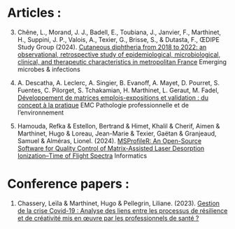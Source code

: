 # Articles :   

  3. Chêne, L., Morand, J. J., Badell, E., Toubiana, J., Janvier, F., Marthinet, H., Suppini, J. P., Valois, A., Texier, G., Brisse, S., & Dutasta, F., ŒDIPE Study Group (2024). [Cutaneous diphtheria from 2018 to 2022: an observational, retrospective study of epidemiological, microbiological, clinical, and therapeutic characteristics in metropolitan France](https://pubmed.ncbi.nlm.nih.gov/39324172/)
 Emerging microbes & infections


  2. A. Descatha, A. Leclerc, A. Singier, B. Evanoff, A. Mayet, D. Pourret, S. Fuentes, C. Pilorget, S. Tchakamian, H. Marthinet, L. Geraut, M. Fadel, [Développement de matrices emplois-expositions et validation : du concept à la pratique](https://www.em-consulte.com/article/1667358) EMC Pathologie professionnelle et de l’environnement

 
  1. Hamouda, Refka & Estellon, Bertrand & Himet, Khalil & Cherif, Aimen & Marthinet, Hugo & Loreau, Jean-Marie & Texier, Gaëtan & Granjeaud, Samuel & Alméras, Lionel. (2024). [MSProfileR: An Open-Source Software for Quality Control of Matrix-Assisted Laser Desorption Ionization–Time of Flight Spectra](https://www.researchgate.net/publication/381248091_MSProfileR_An_Open-Source_Software_for_Quality_Control_of_Matrix-Assisted_Laser_Desorption_Ionization-Time_of_Flight_Spectra) Informatics

# Conference papers :   

  1. Chassery, Leïla & Marthinet, Hugo & Pellegrin, Liliane. (2023). 
[Gestion de la crise Covid-19 : Analyse des liens entre les processus de résilience et de créativité mis en œuvre par 
les professionnels de santé ?](https://www.researchgate.net/publication/380185949_Gestion_de_la_crise_Covid-19_Analyse_des_liens_entre_les_processus_de_resilience_et_de_creativite_mis_en_oeuvre_par_les_professionnels_de_sante)
